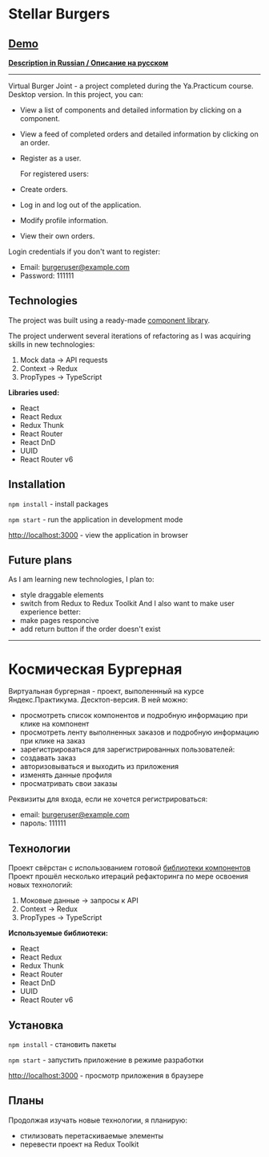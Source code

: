 # Stellar Burgers
## [Demo](https://ananastii.github.io/react-burger)

**[Description in Russian / Описание на русском](#Космическая-бургерная)**
___

Virtual Burger Joint - a project completed during the Ya.Practicum course.
Desktop version. In this project, you can:
- View a list of components and detailed information by clicking on a component.
- View a feed of completed orders and detailed information by clicking on an order.
- Register as a user.

  For registered users:
- Create orders.
- Log in and log out of the application.
- Modify profile information.
- View their own orders.

Login credentials if you don't want to register:
- Email: burgeruser@example.com
- Password: 111111

## Technologies
The project was built using a ready-made [component library](https://yandex-practicum.github.io/react-developer-burger-ui-components/docs/).

The project underwent several iterations of refactoring as I was acquiring skills in new technologies:
1. Mock data -> API requests
2. Context -> Redux
3. PropTypes -> TypeScript

**Libraries used:**
- React
- React Redux
- Redux Thunk
- React Router
- React DnD
- UUID
- React Router v6

## Installation

`npm install` - install packages

`npm start` - run the application in development mode

[http://localhost:3000](http://localhost:3000) - view the application in browser

## Future plans

As I am learning new technologies, I plan to:
- style draggable elements
- switch from Redux to Redux Toolkit
And I also want to make user experience better:
- make pages responcive
- add return button if the order doesn't exist
___

# Космическая Бургерная

Виртуальная бургерная - проект, выполеннный на курсе Яндекс.Практикума.
Десктоп-версия. В ней можно:
- просмотреть список компонентов и подробную информацию при клике на компонент
- просмотреть ленту выполненных заказов и подробную информацию при клике на заказ
- зарегистрироваться
для зарегистрированных пользователей:
- создавать заказ
- авторизовываться и выходить из приложения
- изменять данные профиля
- просматривать свои заказы

Реквизиты для входа, если не хочется регистрироваться:
- email: burgeruser@example.com
- пароль: 111111

## Технологии
Проект свёрстан с использованием готовой [библиотеки компонентов](https://yandex-practicum.github.io/react-developer-burger-ui-components/docs/)
Проект прошёл несколько итераций рефакторинга по мере освоения новых технологий:
1. Моковые данные -> запросы к API
2. Context -> Redux
3. PropTypes -> TypeScript

**Используемые библиотеки:**
- React
- React Redux
- Redux Thunk
- React Router
- React DnD
- UUID
- React Router v6

## Установка

`npm install` - становить пакеты

`npm start` - запустить приложение в режиме разработки

[http://localhost:3000](http://localhost:3000) - просмотр приложения в браузере

## Планы

Продолжая изучать новые технологии, я планирую:
- стилизовать перетаскиваемые элементы
- перевести проект на Redux Toolkit

